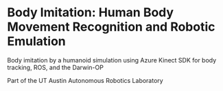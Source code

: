 # Body Imitation: Human Body Movement Recognition and Robotic Emulation
Body imitation by a humanoid simulation using Azure Kinect SDK for body tracking, ROS, and the Darwin-OP

Part of the UT Austin Autonomous Robotics Laboratory

